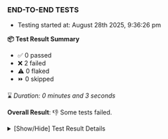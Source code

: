 ### END-TO-END TESTS

- Testing started at: August 28th 2025, 9:36:26 pm

**📦 Test Result Summary**

- ✅ 0 passed
- ❌ 2 failed
- ⚠️ 0 flaked
- ⏩ 0 skipped

⌛ _Duration: 0 minutes and 3 seconds_

**Overall Result**: 👎 Some tests failed.



<details>
    <summary>[Show/Hide] Test Result Details</summary>
    <div markdown="1">

| Test | Browser | Test Case | Tags | Result |
| :---: | :---: | :--- | :---: | :---: |
| 1 | setup | authenticate as Meshery provider |  | ❌ |
| 2 | setup | authenticate as None provider |  | ❌ |

</div>
</details>


<!-- To see the full report, please visit our CI/CD pipeline with reporter. -->